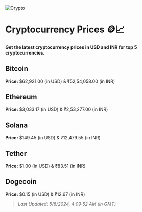 
![Crypto](https://www.techguide.com.au/wp-content/uploads/2020/11/crypto3.jpeg)

# Cryptocurrency Prices 🪙📈

#### Get the latest cryptocurrency prices in USD and INR for top 5 cryptocurrencies.

## Bitcoin

**Price:** $62,921.00 (in USD) & ₹52,54,058.00 (in INR)

## Ethereum

**Price:** $3,033.17 (in USD) & ₹2,53,277.00 (in INR)

## Solana

**Price:** $149.45 (in USD) & ₹12,479.55 (in INR)

## Tether

**Price:** $1.00 (in USD) & ₹83.51 (in INR)

## Dogecoin

**Price:** $0.15 (in USD) & ₹12.67 (in INR)

> _Last Updated: 5/8/2024, 4:09:52 AM (in GMT)_

